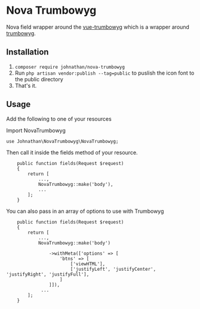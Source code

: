 # Nova Trumbowyg

Nova field wrapper around the [vue-trumbowyg](https://github.com/ankurk91/vue-trumbowyg) which is a wrapper around [trumbowyg](https://alex-d.github.io/Trumbowyg/).

## Installation
1. `composer require johnathan/nova-trumbowyg`
2. Run `php artisan vendor:publish --tag=public` to puslish the icon font to the public directory
2. That's it.

## Usage
Add the following to one of your resources

Import NovaTrumbowyg

`use Johnathan\NovaTrumbowyg\NovaTrumbowyg;`

Then call it inside the fields method of your resource.

```
    public function fields(Request $request)
    {
        return [
            ...,
            NovaTrumbowyg::make('body'),
            ...
        ];
    }
```

You can also pass in an array of options to use with Trumbowyg
```
    public function fields(Request $request)
    {
        return [
            ...,
            NovaTrumbowyg::make('body')

                ->withMeta(['options' => [
                    'btns' => [
                        ['viewHTML'],
                        ['justifyLeft', 'justifyCenter', 'justifyRight', 'justifyFull'],
                    ]
                ]]),
             ...
        ];
    }
```
